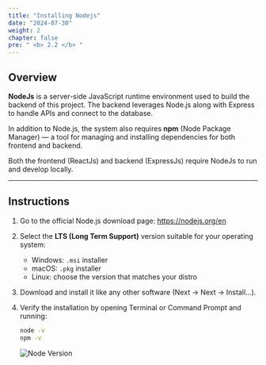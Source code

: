 ```yaml
---
title: "Installing Nodejs"
date: "2024-07-30"
weight: 2
chapter: false
pre: " <b> 2.2 </b> "
---
```


## Overview

**NodeJs** is a server-side JavaScript runtime environment used to build the backend of this project. The backend leverages Node.js along with Express to handle APIs and connect to the database.

In addition to Node.js, the system also requires **npm** (Node Package Manager) — a tool for managing and installing dependencies for both frontend and backend.

Both the frontend (ReactJs) and backend (ExpressJs) require NodeJs to run and develop locally.

---

## Instructions

1. Go to the official Node.js download page: https://nodejs.org/en

2. Select the **LTS (Long Term Support)** version suitable for your operating system:

   - Windows: `.msi` installer
   - macOS: `.pkg` installer
   - Linux: choose the version that matches your distro

3. Download and install it like any other software (Next → Next → Install...).

4. Verify the installation by opening Terminal or Command Prompt and running:

   ```bash
   node -v
   npm -v
   ```

   ![Node Version](/images/2.prerequisite/nodeversion.png)
